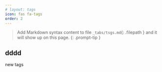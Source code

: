 ```yaml
---
# layout: tags
icon: fas fa-tags
order: 2 
---
```

> Add Markdown syntax content to file `_tabs/tsgs.md`{: .filepath } and it will show up on this page.
> {: .prompt-tip }


dddd
---
new tags